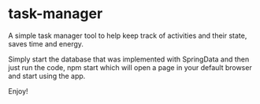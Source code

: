 # task-manager
A simple task manager tool to help keep track of activities and their state, saves time and energy.

Simply start the database that was implemented with SpringData and then just run the code, npm start which will open a page in your default browser and start using the app.

Enjoy!
